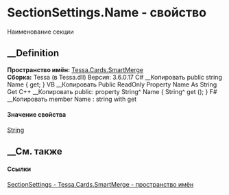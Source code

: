 # SectionSettings.Name - свойство
Наименование секции
## __Definition
 **Пространство имён:** [Tessa.Cards.SmartMerge](N_Tessa_Cards_SmartMerge.htm)  
 **Сборка:** Tessa (в Tessa.dll) Версия: 3.6.0.17
C# __Копировать
     public string Name { get; }
VB __Копировать
     Public ReadOnly Property Name As String
    	Get
C++ __Копировать
     public:
    property String^ Name {
    	String^ get ();
    }
F# __Копировать
     member Name : string with get
#### Значение свойства
[String](https://learn.microsoft.com/dotnet/api/system.string)
##  __См. также
#### Ссылки
[SectionSettings - ](T_Tessa_Cards_SmartMerge_SectionSettings.htm)
[Tessa.Cards.SmartMerge - пространство имён](N_Tessa_Cards_SmartMerge.htm)
